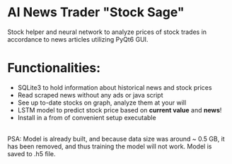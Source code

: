 # AI News Trader "Stock Sage"
Stock helper and neural network to analyze prices of stock trades in accordance to news articles utilizing PyQt6 GUI.
# Functionalities:
* SQLite3 to hold information about historical news and stock prices
* Read scraped news without any ads or java script
* See up to-date stocks on graph, analyze them at your will
* LSTM model to predict stock price based on **current value** and **news**!
* Install in a from of convenient setup executable
<br>
PSA:
Model is already built, and because data size was around ~ 0.5 GB, it has been removed, and thus training the model will not work.
Model is saved to .h5 file.

